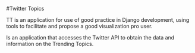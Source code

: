 #Twitter Topics 

TT is an application for use of good practice in Django development, using tools to facilitate and propose a good visualization pro user.

Is an application that accesses the Twitter API to obtain the data and information on the Trending Topics.